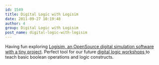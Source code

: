 ```yaml
---
id: 1549
title: Digital Logic with Logisim
date: 2011-09-27 10:19:48
author: 4
group: Digital Logic with Logisim
post_name: digital-logic-with-logisim
---
```


Having fun exploring [Logisim, an OpenSource digital simulation software with a tiny project](http://wiki.xinchejian.com/wiki/LED%5FMatrix%5Fdigital%5Flogic%5Fusing%5FLogisim). Perfect tool for our future [digital logic workshops ](http://wiki.xinchejian.com/wiki/Digital%5FLogic)to teach basic boolean operations and logic constructs.